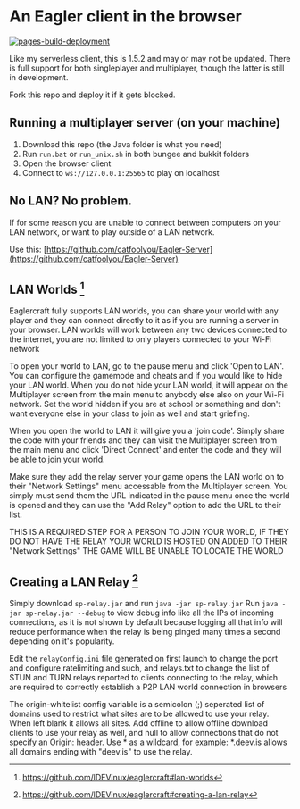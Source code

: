 # An Eagler client in the browser

[![pages-build-deployment](https://github.com/catfoolyou/Eagler-Online/actions/workflows/pages/pages-build-deployment/badge.svg)](https://github.com/catfoolyou/Eagler-Online/actions/workflows/pages/pages-build-deployment)

Like my serverless client, this is 1.5.2 and may or may not be updated.
There is full support for both singleplayer and multiplayer, though the latter is still in development.

Fork this repo and deploy it if it gets blocked.

## Running a multiplayer server (on your machine)
1) Download this repo (the Java folder is what you need)
2) Run `run.bat` or `run_unix.sh` in both bungee and bukkit folders
3) Open the browser client
4) Connect to `ws://127.0.0.1:25565` to play on localhost

## No LAN? No problem.
If for some reason you are unable to connect between computers on your LAN network, or want to play outside of a LAN network.

Use this: [https://github.com/catfoolyou/Eagler-Server](https://github.com/catfoolyou/Eagler-Server)

## LAN Worlds [^1]
Eaglercraft fully supports LAN worlds, you can share your world with any player and they can connect directly to it as if you are running a server in your browser.
LAN worlds will work between any two devices connected to the internet, you are not limited to only players connected to your Wi-Fi network

To open your world to LAN, go to the pause menu and click 'Open to LAN'. You can configure the gamemode and cheats and if you would like to hide your LAN world. When you do not hide your LAN world, it will appear on the Multiplayer screen from the main menu to anybody else also on your Wi-Fi network. Set the world hidden if you are at school or something and don't want everyone else in your class to join as well and start griefing.

When you open the world to LAN it will give you a 'join code'. Simply share the code with your friends and they can visit the Multiplayer screen from the main menu and click 'Direct Connect' and enter the code and they will be able to join your world.

Make sure they add the relay server your game opens the LAN world on to their "Network Settings" menu accessable from the Multiplayer screen. You simply must send them the URL indicated in the pause menu once the world is opened and they can use the "Add Relay" option to add the URL to their list.

THIS IS A REQUIRED STEP FOR A PERSON TO JOIN YOUR WORLD, IF THEY DO NOT HAVE THE RELAY YOUR WORLD IS HOSTED ON ADDED TO THEIR "Network Settings" THE GAME WILL BE UNABLE TO LOCATE THE WORLD

## Creating a LAN Relay [^2]
Simply download `sp-relay.jar` and run `java -jar sp-relay.jar`
Run `java -jar sp-relay.jar --debug` to view debug info like all the IPs of incoming connections, as it is not shown by default because logging all that info will reduce performance when the relay is being pinged many times a second depending on it's popularity.

Edit the `relayConfig.ini` file generated on first launch to change the port and configure ratelimiting and such, and relays.txt to change the list of STUN and TURN relays reported to clients connecting to the relay, which are required to correctly establish a P2P LAN world connection in browsers

The origin-whitelist config variable is a semicolon (;) seperated list of domains used to restrict what sites are to be allowed to use your relay. When left blank it allows all sites. Add offline to allow offline download clients to use your relay as well, and null to allow connections that do not specify an Origin: header. Use * as a wildcard, for example: *.deev.is allows all domains ending with "deev.is" to use the relay.

[^1]: https://github.com/lDEVinux/eaglercraft#lan-worlds
[^2]: https://github.com/lDEVinux/eaglercraft#creating-a-lan-relay
